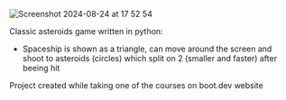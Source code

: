 ![Screenshot 2024-08-24 at 17 52 54](https://github.com/user-attachments/assets/cf7bd99b-95f2-4eb4-b771-3f60fcca2060)

Classic asteroids game written in python:
 - Spaceship is shown as a triangle, can move around the screen and shoot to asteroids (circles) which split on 2 (smaller and faster) after beeing hit

Project created while taking one of the courses on boot.dev website
